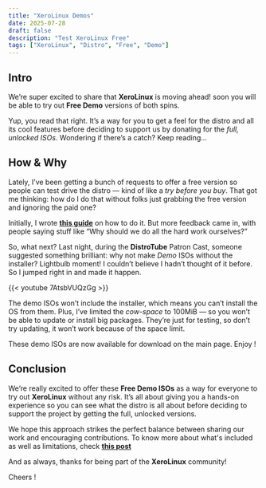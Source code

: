 ```yaml
---
title: "XeroLinux Demos"
date: 2025-07-28
draft: false
description: "Test XeroLinux Free"
tags: ["XeroLinux", "Distro", "Free", "Demo"]
---
```

## Intro

We’re super excited to share that **XeroLinux** is moving ahead! soon you will be able to try out **Free Demo** versions of both spins.

Yup, you read that right. It’s a way for you to get a feel for the distro and all its cool features before deciding to support us by donating for the *full, unlocked ISOs*. Wondering if there’s a catch? Keep reading...

## How & Why

Lately, I’ve been getting a bunch of requests to offer a free version so people can test drive the distro — kind of like a *try before you buy*. That got me thinking: how do I do that without folks just grabbing the free version and ignoring the paid one?

Initially, I wrote [**this guide**](https://bytes.xerolinux.xyz/posts/try-before-buy/) on how to do it. But more feedback came in, with people saying stuff like “Why should we do all the hard work ourselves?”

So, what next? Last night, during the **DistroTube** Patron Cast, someone suggested something brilliant: why not make *Demo* ISOs without the installer? Lightbulb moment! I couldn’t believe I hadn’t thought of it before. So I jumped right in and made it happen.

{{< youtube 7AtsbVUQzGg >}}

The demo ISOs won’t include the installer, which means you can’t install the OS from them. Plus, I’ve limited the *cow-space* to 100MiB — so you won’t be able to update or install big packages. They’re just for testing, so don’t try updating, it won’t work because of the space limit.

These demo ISOs are now available for download on the main page. Enjoy !

## Conclusion

We’re really excited to offer these **Free Demo ISOs** as a way for everyone to try out **XeroLinux** without any risk. It’s all about giving you a hands-on experience so you can see what the distro is all about before deciding to support the project by getting the full, unlocked versions.

We hope this approach strikes the perfect balance between sharing our work and encouraging contributions. To know more about what's included as well as limitations, check [**this post**](https://wiki.xerolinux.xyz/distro/#free-demo-isos)

And as always, thanks for being part of the **XeroLinux** community!

Cheers !
